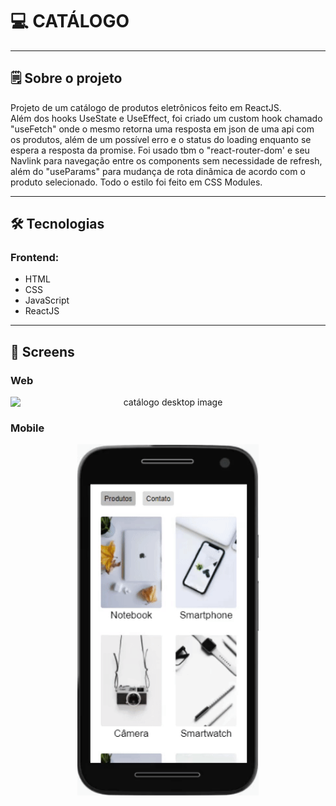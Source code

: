 

# 💻 CATÁLOGO

---

## 🗒️ Sobre o projeto

Projeto de um catálogo de produtos eletrônicos feito em ReactJS.<br />
Além dos hooks UseState e UseEffect, foi criado um custom hook chamado "useFetch" 
onde o mesmo retorna uma resposta em json de uma api com os produtos, além de um possível erro e o status do loading 
enquanto se espera a resposta da promise. Foi usado tbm o "react-router-dom' e seu Navlink
para navegação entre os components sem necessidade de refresh, além do "useParams" para
mudança de rota dinâmica de acordo com o produto selecionado. Todo o estilo foi feito em CSS Modules.

---

## 🛠 Tecnologias

### Frontend:

-   HTML
-   CSS
-   JavaScript
-   ReactJS

---

## 🎨 Screens

### Web

<p align="center" style="display: flex; align-items: flex-start; justify-content: center;">
  <img alt="catálogo desktop image" src="./desktop-readme.gif" width="690px">
</p>

### Mobile

<p align="center" style="display: flex; align-items: flex-start; justify-content: center;">
  <img alt="catálogo mobile image" src="./mobile-readme.gif" width="290px">
</p>
